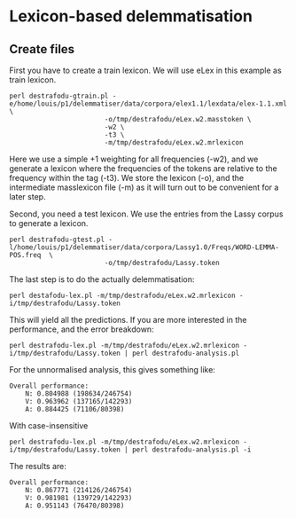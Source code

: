 Lexicon-based delemmatisation
==============

Create files
--------------

First you have to create a train lexicon. We will use eLex in this example as train lexicon.

    perl destrafodu-gtrain.pl -e/home/louis/p1/delemmatiser/data/corpora/elex1.1/lexdata/elex-1.1.xml \
                            -o/tmp/destrafodu/eLex.w2.masstoken \
                            -w2 \
                            -t3 \
                            -m/tmp/destrafodu/eLex.w2.mrlexicon

Here we use a simple +1 weighting for all frequencies (-w2), and we generate a lexicon where the frequencies of the tokens are relative to the frequency within the tag (-t3).
We store the lexicon (-o), and the intermediate masslexicon file (-m) as it will turn out to be convenient for a later step.

Second, you need a test lexicon. We use the entries from the Lassy corpus to generate a lexicon.

    perl destrafodu-gtest.pl -l/home/louis/p1/delemmatiser/data/corpora/Lassy1.0/Freqs/WORD-LEMMA-POS.freq  \
                            -o/tmp/destrafodu/Lassy.token

The last step is to do the actually delemmatisation:

    perl destafodu-lex.pl -m/tmp/destrafodu/eLex.w2.mrlexicon -i/tmp/destrafodu/Lassy.token

This will yield all the predictions. If you are more interested in the performance, and the error breakdown:

    perl destrafodu-lex.pl -m/tmp/destrafodu/eLex.w2.mrlexicon -i/tmp/destrafodu/Lassy.token | perl destrafodu-analysis.pl

For the unnormalised analysis, this gives something like:

    Overall performance:
    	N: 0.804988 (198634/246754)
    	V: 0.963962 (137165/142293)
    	A: 0.884425 (71106/80398)

With case-insensitive 

    perl destrafodu-lex.pl -m/tmp/destrafodu/eLex.w2.mrlexicon -i/tmp/destrafodu/Lassy.token | perl destrafodu-analysis.pl -i

The results are:

    Overall performance:
    	N: 0.867771 (214126/246754)
    	V: 0.981981 (139729/142293)
    	A: 0.951143 (76470/80398)
